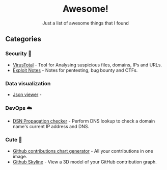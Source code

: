 <h1 align="center">Awesome!</h1>

<div align="center">Just a list of awesome things that I found</div>

## Categories

### Security 🔐
- [VirusTotal](https://www.virustotal.com/) - Tool for Analysing suspicious files, domains, IPs and URLs.
- [Exploit Notes](https://exploit-notes.hdks.org/) - Notes for pentesting, bug bounty and CTFs.

### Data visualization
- [Json viewer](https://online-json.com/json-viewer) - 

### DevOps ☁️
- [DSN Propagation checker](https://www.whatsmydns.net/) - Perform DNS lookup to check a domain name's current IP address and DNS.

### Cute 🐼
- [Github contributions chart generator](https://github-contributions.vercel.app/) - All your contributions in one image.
- [Github Skyline](https://skyline.github.com/) - View a 3D model of your GitHub contribution graph.
